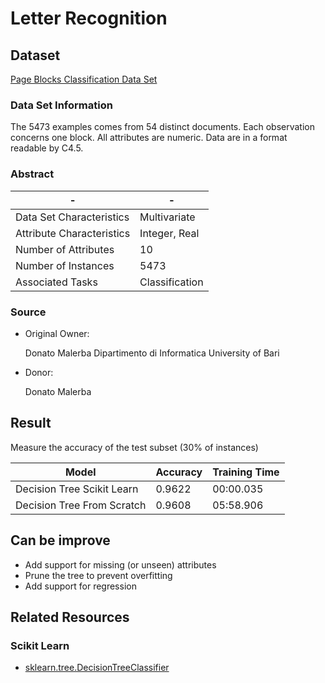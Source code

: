 # Letter Recognition

## Dataset

[Page Blocks Classification Data Set](https://archive.ics.uci.edu/ml/datasets/Page+Blocks+Classification)

### Data Set Information

The 5473 examples comes from 54 distinct documents. Each observation concerns one block. All attributes are numeric. Data are in a format readable by C4.5.

### Abstract

-|-
-|-
Data Set Characteristics |Multivariate
Attribute Characteristics|Integer, Real
Number of Attributes     |10
Number of Instances      |5473
Associated Tasks         |Classification

### Source

* Original Owner:

    Donato Malerba
    Dipartimento di Informatica
    University of Bari

* Donor:

    Donato Malerba

## Result

Measure the accuracy of the test subset (30% of instances)

Model                     |Accuracy|Training Time
--------------------------|--------|-------------
Decision Tree Scikit Learn|0.9622  |00:00.035
Decision Tree From Scratch|0.9608  |05:58.906

## Can be improve

* Add support for missing (or unseen) attributes
* Prune the tree to prevent overfitting
* Add support for regression

## Related Resources

### Scikit Learn

* [sklearn.tree.DecisionTreeClassifier](http://scikit-learn.org/stable/modules/generated/sklearn.tree.DecisionTreeClassifier.html#sklearn.tree.DecisionTreeClassifier)